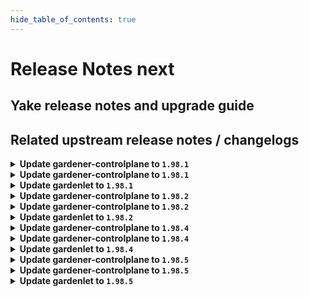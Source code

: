 ```yaml
---
hide_table_of_contents: true
---
```


# Release Notes next

## Yake release notes and upgrade guide

## Related upstream release notes / changelogs


<details>
<summary><b>Update gardener-controlplane to <code>1.98.1</code></b></summary>

# [gardener/gardener]

## 🐛 Bug Fixes

- `[OPERATOR]` An issue causing gardenlet to panic while deleting `dependency-watchdog-access` secrets for workerless Shoots if the `status.technicalID` is not set for the Shoot is now fixed. by @shafeeqes [#10068]

## Helm Charts
- controlplane: `europe-docker.pkg.dev/gardener-project/releases/charts/gardener/controlplane:v1.98.1`
- gardenlet: `europe-docker.pkg.dev/gardener-project/releases/charts/gardener/gardenlet:v1.98.1`
- operator: `europe-docker.pkg.dev/gardener-project/releases/charts/gardener/operator:v1.98.1`
- resource-manager: `europe-docker.pkg.dev/gardener-project/releases/charts/gardener/resource-manager:v1.98.1`
## Docker Images
- admission-controller: `europe-docker.pkg.dev/gardener-project/releases/gardener/admission-controller:v1.98.1`
- apiserver: `europe-docker.pkg.dev/gardener-project/releases/gardener/apiserver:v1.98.1`
- controller-manager: `europe-docker.pkg.dev/gardener-project/releases/gardener/controller-manager:v1.98.1`
- gardenlet: `europe-docker.pkg.dev/gardener-project/releases/gardener/gardenlet:v1.98.1`
- node-agent: `europe-docker.pkg.dev/gardener-project/releases/gardener/node-agent:v1.98.1`
- operator: `europe-docker.pkg.dev/gardener-project/releases/gardener/operator:v1.98.1`
- resource-manager: `europe-docker.pkg.dev/gardener-project/releases/gardener/resource-manager:v1.98.1`
- scheduler: `europe-docker.pkg.dev/gardener-project/releases/gardener/scheduler:v1.98.1`


</details>

<details>
<summary><b>Update gardener-controlplane to <code>1.98.1</code></b></summary>

# [gardener/gardener]

## 🐛 Bug Fixes

- `[OPERATOR]` An issue causing gardenlet to panic while deleting `dependency-watchdog-access` secrets for workerless Shoots if the `status.technicalID` is not set for the Shoot is now fixed. by @shafeeqes [#10068]

## Helm Charts
- controlplane: `europe-docker.pkg.dev/gardener-project/releases/charts/gardener/controlplane:v1.98.1`
- gardenlet: `europe-docker.pkg.dev/gardener-project/releases/charts/gardener/gardenlet:v1.98.1`
- operator: `europe-docker.pkg.dev/gardener-project/releases/charts/gardener/operator:v1.98.1`
- resource-manager: `europe-docker.pkg.dev/gardener-project/releases/charts/gardener/resource-manager:v1.98.1`
## Docker Images
- admission-controller: `europe-docker.pkg.dev/gardener-project/releases/gardener/admission-controller:v1.98.1`
- apiserver: `europe-docker.pkg.dev/gardener-project/releases/gardener/apiserver:v1.98.1`
- controller-manager: `europe-docker.pkg.dev/gardener-project/releases/gardener/controller-manager:v1.98.1`
- gardenlet: `europe-docker.pkg.dev/gardener-project/releases/gardener/gardenlet:v1.98.1`
- node-agent: `europe-docker.pkg.dev/gardener-project/releases/gardener/node-agent:v1.98.1`
- operator: `europe-docker.pkg.dev/gardener-project/releases/gardener/operator:v1.98.1`
- resource-manager: `europe-docker.pkg.dev/gardener-project/releases/gardener/resource-manager:v1.98.1`
- scheduler: `europe-docker.pkg.dev/gardener-project/releases/gardener/scheduler:v1.98.1`


</details>

<details>
<summary><b>Update gardenlet to <code>1.98.1</code></b></summary>

# [gardener/gardener]

## 🐛 Bug Fixes

- `[OPERATOR]` An issue causing gardenlet to panic while deleting `dependency-watchdog-access` secrets for workerless Shoots if the `status.technicalID` is not set for the Shoot is now fixed. by @shafeeqes [#10068]

## Helm Charts
- controlplane: `europe-docker.pkg.dev/gardener-project/releases/charts/gardener/controlplane:v1.98.1`
- gardenlet: `europe-docker.pkg.dev/gardener-project/releases/charts/gardener/gardenlet:v1.98.1`
- operator: `europe-docker.pkg.dev/gardener-project/releases/charts/gardener/operator:v1.98.1`
- resource-manager: `europe-docker.pkg.dev/gardener-project/releases/charts/gardener/resource-manager:v1.98.1`
## Docker Images
- admission-controller: `europe-docker.pkg.dev/gardener-project/releases/gardener/admission-controller:v1.98.1`
- apiserver: `europe-docker.pkg.dev/gardener-project/releases/gardener/apiserver:v1.98.1`
- controller-manager: `europe-docker.pkg.dev/gardener-project/releases/gardener/controller-manager:v1.98.1`
- gardenlet: `europe-docker.pkg.dev/gardener-project/releases/gardener/gardenlet:v1.98.1`
- node-agent: `europe-docker.pkg.dev/gardener-project/releases/gardener/node-agent:v1.98.1`
- operator: `europe-docker.pkg.dev/gardener-project/releases/gardener/operator:v1.98.1`
- resource-manager: `europe-docker.pkg.dev/gardener-project/releases/gardener/resource-manager:v1.98.1`
- scheduler: `europe-docker.pkg.dev/gardener-project/releases/gardener/scheduler:v1.98.1`


</details>

<details>
<summary><b>Update gardener-controlplane to <code>1.98.2</code></b></summary>

# [gardener/gardener]

## 🏃 Others

- `[DEPENDENCY]` The following dependencies have been upgraded.  
  - github.com/gardener/autoscaler v1.29.0->v1.29.1  
  - github.com/gardener/autoscaler v1.28.2->v1.28.3  
  - github.com/gardener/autoscaler v1.27.2->v1.27.3 by @gardener-ci-robot [#10076]

## Helm Charts
- controlplane: `europe-docker.pkg.dev/gardener-project/releases/charts/gardener/controlplane:v1.98.2`
- gardenlet: `europe-docker.pkg.dev/gardener-project/releases/charts/gardener/gardenlet:v1.98.2`
- operator: `europe-docker.pkg.dev/gardener-project/releases/charts/gardener/operator:v1.98.2`
- resource-manager: `europe-docker.pkg.dev/gardener-project/releases/charts/gardener/resource-manager:v1.98.2`
## Docker Images
- admission-controller: `europe-docker.pkg.dev/gardener-project/releases/gardener/admission-controller:v1.98.2`
- apiserver: `europe-docker.pkg.dev/gardener-project/releases/gardener/apiserver:v1.98.2`
- controller-manager: `europe-docker.pkg.dev/gardener-project/releases/gardener/controller-manager:v1.98.2`
- gardenlet: `europe-docker.pkg.dev/gardener-project/releases/gardener/gardenlet:v1.98.2`
- node-agent: `europe-docker.pkg.dev/gardener-project/releases/gardener/node-agent:v1.98.2`
- operator: `europe-docker.pkg.dev/gardener-project/releases/gardener/operator:v1.98.2`
- resource-manager: `europe-docker.pkg.dev/gardener-project/releases/gardener/resource-manager:v1.98.2`
- scheduler: `europe-docker.pkg.dev/gardener-project/releases/gardener/scheduler:v1.98.2`


</details>

<details>
<summary><b>Update gardener-controlplane to <code>1.98.2</code></b></summary>

# [gardener/gardener]

## 🏃 Others

- `[DEPENDENCY]` The following dependencies have been upgraded.  
  - github.com/gardener/autoscaler v1.29.0->v1.29.1  
  - github.com/gardener/autoscaler v1.28.2->v1.28.3  
  - github.com/gardener/autoscaler v1.27.2->v1.27.3 by @gardener-ci-robot [#10076]

## Helm Charts
- controlplane: `europe-docker.pkg.dev/gardener-project/releases/charts/gardener/controlplane:v1.98.2`
- gardenlet: `europe-docker.pkg.dev/gardener-project/releases/charts/gardener/gardenlet:v1.98.2`
- operator: `europe-docker.pkg.dev/gardener-project/releases/charts/gardener/operator:v1.98.2`
- resource-manager: `europe-docker.pkg.dev/gardener-project/releases/charts/gardener/resource-manager:v1.98.2`
## Docker Images
- admission-controller: `europe-docker.pkg.dev/gardener-project/releases/gardener/admission-controller:v1.98.2`
- apiserver: `europe-docker.pkg.dev/gardener-project/releases/gardener/apiserver:v1.98.2`
- controller-manager: `europe-docker.pkg.dev/gardener-project/releases/gardener/controller-manager:v1.98.2`
- gardenlet: `europe-docker.pkg.dev/gardener-project/releases/gardener/gardenlet:v1.98.2`
- node-agent: `europe-docker.pkg.dev/gardener-project/releases/gardener/node-agent:v1.98.2`
- operator: `europe-docker.pkg.dev/gardener-project/releases/gardener/operator:v1.98.2`
- resource-manager: `europe-docker.pkg.dev/gardener-project/releases/gardener/resource-manager:v1.98.2`
- scheduler: `europe-docker.pkg.dev/gardener-project/releases/gardener/scheduler:v1.98.2`


</details>

<details>
<summary><b>Update gardenlet to <code>1.98.2</code></b></summary>

# [gardener/gardener]

## 🏃 Others

- `[DEPENDENCY]` The following dependencies have been upgraded.  
  - github.com/gardener/autoscaler v1.29.0->v1.29.1  
  - github.com/gardener/autoscaler v1.28.2->v1.28.3  
  - github.com/gardener/autoscaler v1.27.2->v1.27.3 by @gardener-ci-robot [#10076]

## Helm Charts
- controlplane: `europe-docker.pkg.dev/gardener-project/releases/charts/gardener/controlplane:v1.98.2`
- gardenlet: `europe-docker.pkg.dev/gardener-project/releases/charts/gardener/gardenlet:v1.98.2`
- operator: `europe-docker.pkg.dev/gardener-project/releases/charts/gardener/operator:v1.98.2`
- resource-manager: `europe-docker.pkg.dev/gardener-project/releases/charts/gardener/resource-manager:v1.98.2`
## Docker Images
- admission-controller: `europe-docker.pkg.dev/gardener-project/releases/gardener/admission-controller:v1.98.2`
- apiserver: `europe-docker.pkg.dev/gardener-project/releases/gardener/apiserver:v1.98.2`
- controller-manager: `europe-docker.pkg.dev/gardener-project/releases/gardener/controller-manager:v1.98.2`
- gardenlet: `europe-docker.pkg.dev/gardener-project/releases/gardener/gardenlet:v1.98.2`
- node-agent: `europe-docker.pkg.dev/gardener-project/releases/gardener/node-agent:v1.98.2`
- operator: `europe-docker.pkg.dev/gardener-project/releases/gardener/operator:v1.98.2`
- resource-manager: `europe-docker.pkg.dev/gardener-project/releases/gardener/resource-manager:v1.98.2`
- scheduler: `europe-docker.pkg.dev/gardener-project/releases/gardener/scheduler:v1.98.2`


</details>

<details>
<summary><b>Update gardener-controlplane to <code>1.98.4</code></b></summary>

# [gardener/gardener]

## 🏃 Others

- `[OPERATOR]` Improve the cache Prometheus configuration for seeds with many shoots by @rickardsjp [#10131]

## Helm Charts
- controlplane: `europe-docker.pkg.dev/gardener-project/releases/charts/gardener/controlplane:v1.98.4`
- gardenlet: `europe-docker.pkg.dev/gardener-project/releases/charts/gardener/gardenlet:v1.98.4`
- operator: `europe-docker.pkg.dev/gardener-project/releases/charts/gardener/operator:v1.98.4`
- resource-manager: `europe-docker.pkg.dev/gardener-project/releases/charts/gardener/resource-manager:v1.98.4`
## Docker Images
- admission-controller: `europe-docker.pkg.dev/gardener-project/releases/gardener/admission-controller:v1.98.4`
- apiserver: `europe-docker.pkg.dev/gardener-project/releases/gardener/apiserver:v1.98.4`
- controller-manager: `europe-docker.pkg.dev/gardener-project/releases/gardener/controller-manager:v1.98.4`
- gardenlet: `europe-docker.pkg.dev/gardener-project/releases/gardener/gardenlet:v1.98.4`
- node-agent: `europe-docker.pkg.dev/gardener-project/releases/gardener/node-agent:v1.98.4`
- operator: `europe-docker.pkg.dev/gardener-project/releases/gardener/operator:v1.98.4`
- resource-manager: `europe-docker.pkg.dev/gardener-project/releases/gardener/resource-manager:v1.98.4`
- scheduler: `europe-docker.pkg.dev/gardener-project/releases/gardener/scheduler:v1.98.4`


</details>

<details>
<summary><b>Update gardener-controlplane to <code>1.98.4</code></b></summary>

# [gardener/gardener]

## 🏃 Others

- `[OPERATOR]` Improve the cache Prometheus configuration for seeds with many shoots by @rickardsjp [#10131]

## Helm Charts
- controlplane: `europe-docker.pkg.dev/gardener-project/releases/charts/gardener/controlplane:v1.98.4`
- gardenlet: `europe-docker.pkg.dev/gardener-project/releases/charts/gardener/gardenlet:v1.98.4`
- operator: `europe-docker.pkg.dev/gardener-project/releases/charts/gardener/operator:v1.98.4`
- resource-manager: `europe-docker.pkg.dev/gardener-project/releases/charts/gardener/resource-manager:v1.98.4`
## Docker Images
- admission-controller: `europe-docker.pkg.dev/gardener-project/releases/gardener/admission-controller:v1.98.4`
- apiserver: `europe-docker.pkg.dev/gardener-project/releases/gardener/apiserver:v1.98.4`
- controller-manager: `europe-docker.pkg.dev/gardener-project/releases/gardener/controller-manager:v1.98.4`
- gardenlet: `europe-docker.pkg.dev/gardener-project/releases/gardener/gardenlet:v1.98.4`
- node-agent: `europe-docker.pkg.dev/gardener-project/releases/gardener/node-agent:v1.98.4`
- operator: `europe-docker.pkg.dev/gardener-project/releases/gardener/operator:v1.98.4`
- resource-manager: `europe-docker.pkg.dev/gardener-project/releases/gardener/resource-manager:v1.98.4`
- scheduler: `europe-docker.pkg.dev/gardener-project/releases/gardener/scheduler:v1.98.4`


</details>

<details>
<summary><b>Update gardenlet to <code>1.98.4</code></b></summary>

# [gardener/gardener]

## 🏃 Others

- `[OPERATOR]` Improve the cache Prometheus configuration for seeds with many shoots by @rickardsjp [#10131]

## Helm Charts
- controlplane: `europe-docker.pkg.dev/gardener-project/releases/charts/gardener/controlplane:v1.98.4`
- gardenlet: `europe-docker.pkg.dev/gardener-project/releases/charts/gardener/gardenlet:v1.98.4`
- operator: `europe-docker.pkg.dev/gardener-project/releases/charts/gardener/operator:v1.98.4`
- resource-manager: `europe-docker.pkg.dev/gardener-project/releases/charts/gardener/resource-manager:v1.98.4`
## Docker Images
- admission-controller: `europe-docker.pkg.dev/gardener-project/releases/gardener/admission-controller:v1.98.4`
- apiserver: `europe-docker.pkg.dev/gardener-project/releases/gardener/apiserver:v1.98.4`
- controller-manager: `europe-docker.pkg.dev/gardener-project/releases/gardener/controller-manager:v1.98.4`
- gardenlet: `europe-docker.pkg.dev/gardener-project/releases/gardener/gardenlet:v1.98.4`
- node-agent: `europe-docker.pkg.dev/gardener-project/releases/gardener/node-agent:v1.98.4`
- operator: `europe-docker.pkg.dev/gardener-project/releases/gardener/operator:v1.98.4`
- resource-manager: `europe-docker.pkg.dev/gardener-project/releases/gardener/resource-manager:v1.98.4`
- scheduler: `europe-docker.pkg.dev/gardener-project/releases/gardener/scheduler:v1.98.4`


</details>

<details>
<summary><b>Update gardener-controlplane to <code>1.98.5</code></b></summary>

# [gardener/gardener]

## 🐛 Bug Fixes

- `[OPERATOR]` `controllerinstallation` controller should not recreate MR secrets that differ just in the order of annotations. by @Kostov6 [#10164]

## Helm Charts
- controlplane: `europe-docker.pkg.dev/gardener-project/releases/charts/gardener/controlplane:v1.98.5`
- gardenlet: `europe-docker.pkg.dev/gardener-project/releases/charts/gardener/gardenlet:v1.98.5`
- operator: `europe-docker.pkg.dev/gardener-project/releases/charts/gardener/operator:v1.98.5`
- resource-manager: `europe-docker.pkg.dev/gardener-project/releases/charts/gardener/resource-manager:v1.98.5`
## Docker Images
- admission-controller: `europe-docker.pkg.dev/gardener-project/releases/gardener/admission-controller:v1.98.5`
- apiserver: `europe-docker.pkg.dev/gardener-project/releases/gardener/apiserver:v1.98.5`
- controller-manager: `europe-docker.pkg.dev/gardener-project/releases/gardener/controller-manager:v1.98.5`
- gardenlet: `europe-docker.pkg.dev/gardener-project/releases/gardener/gardenlet:v1.98.5`
- node-agent: `europe-docker.pkg.dev/gardener-project/releases/gardener/node-agent:v1.98.5`
- operator: `europe-docker.pkg.dev/gardener-project/releases/gardener/operator:v1.98.5`
- resource-manager: `europe-docker.pkg.dev/gardener-project/releases/gardener/resource-manager:v1.98.5`
- scheduler: `europe-docker.pkg.dev/gardener-project/releases/gardener/scheduler:v1.98.5`


</details>

<details>
<summary><b>Update gardener-controlplane to <code>1.98.5</code></b></summary>

# [gardener/gardener]

## 🐛 Bug Fixes

- `[OPERATOR]` `controllerinstallation` controller should not recreate MR secrets that differ just in the order of annotations. by @Kostov6 [#10164]

## Helm Charts
- controlplane: `europe-docker.pkg.dev/gardener-project/releases/charts/gardener/controlplane:v1.98.5`
- gardenlet: `europe-docker.pkg.dev/gardener-project/releases/charts/gardener/gardenlet:v1.98.5`
- operator: `europe-docker.pkg.dev/gardener-project/releases/charts/gardener/operator:v1.98.5`
- resource-manager: `europe-docker.pkg.dev/gardener-project/releases/charts/gardener/resource-manager:v1.98.5`
## Docker Images
- admission-controller: `europe-docker.pkg.dev/gardener-project/releases/gardener/admission-controller:v1.98.5`
- apiserver: `europe-docker.pkg.dev/gardener-project/releases/gardener/apiserver:v1.98.5`
- controller-manager: `europe-docker.pkg.dev/gardener-project/releases/gardener/controller-manager:v1.98.5`
- gardenlet: `europe-docker.pkg.dev/gardener-project/releases/gardener/gardenlet:v1.98.5`
- node-agent: `europe-docker.pkg.dev/gardener-project/releases/gardener/node-agent:v1.98.5`
- operator: `europe-docker.pkg.dev/gardener-project/releases/gardener/operator:v1.98.5`
- resource-manager: `europe-docker.pkg.dev/gardener-project/releases/gardener/resource-manager:v1.98.5`
- scheduler: `europe-docker.pkg.dev/gardener-project/releases/gardener/scheduler:v1.98.5`


</details>

<details>
<summary><b>Update gardenlet to <code>1.98.5</code></b></summary>

# [gardener/gardener]

## 🐛 Bug Fixes

- `[OPERATOR]` `controllerinstallation` controller should not recreate MR secrets that differ just in the order of annotations. by @Kostov6 [#10164]

## Helm Charts
- controlplane: `europe-docker.pkg.dev/gardener-project/releases/charts/gardener/controlplane:v1.98.5`
- gardenlet: `europe-docker.pkg.dev/gardener-project/releases/charts/gardener/gardenlet:v1.98.5`
- operator: `europe-docker.pkg.dev/gardener-project/releases/charts/gardener/operator:v1.98.5`
- resource-manager: `europe-docker.pkg.dev/gardener-project/releases/charts/gardener/resource-manager:v1.98.5`
## Docker Images
- admission-controller: `europe-docker.pkg.dev/gardener-project/releases/gardener/admission-controller:v1.98.5`
- apiserver: `europe-docker.pkg.dev/gardener-project/releases/gardener/apiserver:v1.98.5`
- controller-manager: `europe-docker.pkg.dev/gardener-project/releases/gardener/controller-manager:v1.98.5`
- gardenlet: `europe-docker.pkg.dev/gardener-project/releases/gardener/gardenlet:v1.98.5`
- node-agent: `europe-docker.pkg.dev/gardener-project/releases/gardener/node-agent:v1.98.5`
- operator: `europe-docker.pkg.dev/gardener-project/releases/gardener/operator:v1.98.5`
- resource-manager: `europe-docker.pkg.dev/gardener-project/releases/gardener/resource-manager:v1.98.5`
- scheduler: `europe-docker.pkg.dev/gardener-project/releases/gardener/scheduler:v1.98.5`


</details>
